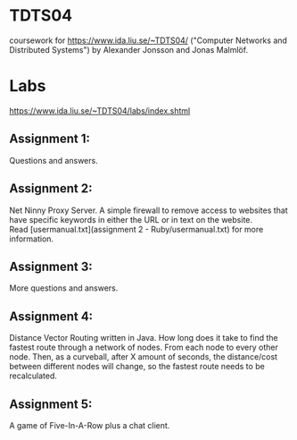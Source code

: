 # TDTS04 

coursework for https://www.ida.liu.se/~TDTS04/ ("Computer Networks and Distributed Systems") by Alexander Jonsson and Jonas Malmlöf.

# Labs

https://www.ida.liu.se/~TDTS04/labs/index.shtml

## Assignment 1:  
Questions and answers.

## Assignment 2:  
Net Ninny Proxy Server. A simple firewall to remove access to websites that have specific keywords in either the URL or in text on the website.  
Read [usermanual.txt](assignment 2 - Ruby/usermanual.txt) for more information.

## Assignment 3:  
More questions and answers.

## Assignment 4:  
Distance Vector Routing written in Java. How long does it take to find the fastest route through a network of nodes. From each node to every other node. Then, as a curveball, after X amount of seconds, the distance/cost between different nodes will change, so the fastest route needs to be recalculated.

## Assignment 5:  
A game of Five-In-A-Row plus a chat client.
